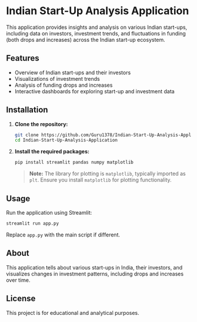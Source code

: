 # Indian Start-Up Analysis Application

This application provides insights and analysis on various Indian start-ups, including data on investors, investment trends, and fluctuations in funding (both drops and increases) across the Indian start-up ecosystem.

## Features

- Overview of Indian start-ups and their investors
- Visualizations of investment trends
- Analysis of funding drops and increases
- Interactive dashboards for exploring start-up and investment data

## Installation

1. **Clone the repository:**
   ```bash
   git clone https://github.com/Guru1378/Indian-Start-Up-Analysis-Application.git
   cd Indian-Start-Up-Analysis-Application
   ```

2. **Install the required packages:**
   ```bash
   pip install streamlit pandas numpy matplotlib
   ```

   > **Note:** The library for plotting is `matplotlib`, typically imported as `plt`. Ensure you install `matplotlib` for plotting functionality.

## Usage

Run the application using Streamlit:

```bash
streamlit run app.py
```

Replace `app.py` with the main script if different.

## About

This application tells about various start-ups in India, their investors, and visualizes changes in investment patterns, including drops and increases over time.

## License

This project is for educational and analytical purposes.
